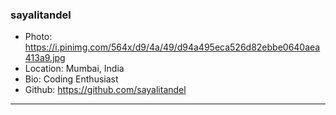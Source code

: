### sayalitandel
- Photo: https://i.pinimg.com/564x/d9/4a/49/d94a495eca526d82ebbe0640aea413a9.jpg
- Location: Mumbai, India
- Bio: Coding Enthusiast
- Github: https://github.com/sayalitandel
***
